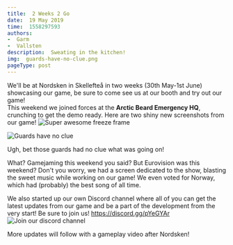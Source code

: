 ```yaml
---
title:  2 Weeks 2 Go
date:  19 May 2019
time:  1558297593
authors:
-  Garm
-  Vallsten
description:  Sweating in the kitchen!
img:  guards-have-no-clue.png
pageType: post
---
```

We'll be at Nordsken in Skellefteå in two weeks (30th May-1st June) showcasing our game,
be sure to come see us at our booth and try out our game!  
This weekend we joined forces at the **Arctic Beard Emergency HQ**, crunching to get the demo ready.
Here are two shiny new screenshots from our game!
![Super awesome freeze frame](2-weeks-2-go/freeze-frame.png)  

![Guards have no clue](2-weeks-2-go/guards-have-no-clue.png) 

Ugh, bet those guards had no clue what was going on!

What? Gamejaming this weekend you said? But Eurovision was this weekend?
Don't you worry, we had a screen dedicated to the show, blasting the sweet music while working on our game!
We even voted for Norway, which had (probably) the best song of all time.

We also started up our own Discord channel where all of you can get the latest updates from our game and
be a part of the development from the very start! Be sure to join us!
https://discord.gg/pYeGYAr
![Join our discord channel](2-weeks-2-go/arctic-beard-studio-discord.png) 

More updates will follow with a gameplay video after Nordsken!